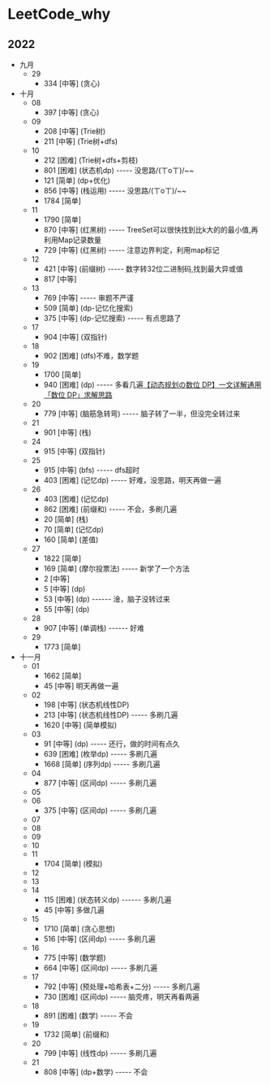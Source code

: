 # LeetCode_why

## 2022

- 九月
    - 29
        - 334  [中等] (贪心)
- 十月
    - 08
        - 397  [中等] (贪心)
    - 09
        - 208  [中等] (Trie树)
        - 211  [中等] (Trie树+dfs)
    - 10
        - 212  [困难] (Trie树+dfs+剪枝)
        - 801  [困难] (状态机dp) ----- 没思路/(ㄒoㄒ)/~~
        - 121  [简单] (dp+优化)
        - 856  [中等] (栈运用) ----- 没思路/(ㄒoㄒ)/~~
        - 1784 [简单]
    - 11
        - 1790 [简单]
        - 870  [中等] (红黑树) ----- TreeSet可以很快找到比k大的的最小值,再利用Map记录数量
        - 729  [中等] (红黑树) ----- 注意边界判定，利用map标记
    - 12
        - 421  [中等] (前缀树) ----- 数字转32位二进制码,找到最大异或值
        - 817  [中等]
    - 13
        - 769  [中等] ----- 审题不严谨
        - 509  [简单] (dp-记忆化搜索)
        - 375  [中等] (dp-记忆搜索) ----- 有点思路了
    - 17
        - 904  [中等] (双指针)
    - 18
        - 902  [困难] (dfs)不难，数学题
    - 19
        - 1700 [简单]
        - 940  [困难] (dp) -----
          多看几遍[【动态规划の数位 DP】一文详解通用「数位 DP」求解思路](https://mp.weixin.qq.com/s?__biz=MzU4NDE3MTEyMA==&mid=2247490779&idx=1&sn=9a07bef5a856ca34f5c18a4541a50e9c)
    - 20
        - 779  [中等] (脑筋急转弯) ----- 脑子转了一半，但没完全转过来
    - 21
        - 901  [中等] (栈)
    - 24
        - 915  [中等] (双指针)
    - 25
        - 915  [中等] (bfs) ----- dfs超时
        - 403  [困难] (记忆dp) ----- 好难，没思路，明天再做一遍
    - 26
        - 403  [困难] (记忆dp)
        - 862  [困难] (前缀和) ----- 不会，多刷几遍
        - 20   [简单] (栈)
        - 70   [简单] (记忆dp)
        - 160  [简单] (差值)
    - 27
        - 1822 [简单]
        - 169  [简单] (摩尔投票法) ----- 新学了一个方法
        - 2    [中等]
        - 5    [中等] (dp)
        - 53   [中等] (dp) ------ 淦，脑子没转过来
        - 55   [中等] (dp)
    - 28
        - 907  [中等] (单调栈) ------ 好难
    - 29
        - 1773 [简单]
- 十一月
    - 01
        - 1662 [简单]
        - 45   [中等] 明天再做一遍
    - 02
        - 198  [中等] (状态机线性DP)
        - 213  [中等] (状态机线性DP) ----- 多刷几遍
        - 1620 [中等] (简单模拟)
    - 03
        - 91   [中等] (dp) ----- 还行，做的时间有点久
        - 639  [困难] (枚举dp) ----- 多刷几遍
        - 1668 [简单] (序列dp) ----- 多刷几遍
    - 04
        - 877  [中等] (区间dp) ----- 多刷几遍
    - 05
    - 06
        - 375  [中等] (区间dp) ----- 多刷几遍
    - 07
    - 08
    - 09
    - 10
    - 11
        - 1704 [简单] (模拟)
    - 12
    - 13
    - 14
        - 115  [困难] (状态转义dp) ------ 多刷几遍
        - 45   [中等] 多做几遍
    - 15
        - 1710 [简单] (贪心思想)
        - 516  [中等] (区间dp) ----- 多刷几遍
    - 16
        - 775  [中等] (数学题)
        - 664  [中等] (区间dp) ----- 多刷几遍
    - 17
        - 792  [中等] (预处理+哈希表+二分) ----- 多刷几遍
        - 730  [困难] (区间dp) ----- 脑壳疼，明天再看两遍
    - 18
        - 891  [困难] (数学) ----- 不会
    - 19
        - 1732 [简单] (前缀和)
    - 20
        - 799  [中等] (线性dp) ----- 多刷几遍
    - 21
        - 808  [中等] (dp+数学) ----- 不会